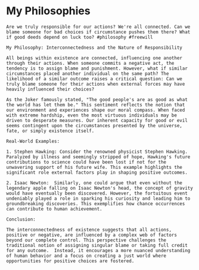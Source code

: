 # My Philosophies

```
Are we truly responsible for our actions? We're all connected. Can we blame someone for bad choices if circumstance pushes them there? What if good deeds depend on luck too? #philosophy #freewill
```

```
My Philosophy: Interconnectedness and the Nature of Responsibility

All beings within existence are connected, influencing one another through their actions. When someone commits a negative act, the tendency is to assign blame and punishment. However, what if similar circumstances placed another individual on the same path? The likelihood of a similar outcome raises a critical question: Can we truly blame someone for their actions when external forces may have heavily influenced their choices?

As the Joker famously stated, "The good people's are as good as what the world has let them be." This sentiment reflects the notion that our environment and experiences shape our moral compass. When faced with extreme hardship, even the most virtuous individuals may be driven to desperate measures. Our inherent capacity for good or evil seems contingent upon the circumstances presented by the universe, fate, or simply existence itself.

Real-World Examples:

1. Stephen Hawking: Consider the renowned physicist Stephen Hawking. Paralyzed by illness and seemingly stripped of hope, Hawking's future contributions to science could have been lost if not for the unwavering support of his future wife. This example highlights the significant role external factors play in shaping positive outcomes.

2. Isaac Newton:  Similarly, one could argue that even without the legendary apple falling on Isaac Newton's head, the concept of gravity would have eventually been discovered. However, the fortuitous event undeniably played a role in sparking his curiosity and leading him to groundbreaking discoveries. This exemplifies how chance occurrences can contribute to human achievement.

Conclusion:

The interconnectedness of existence suggests that all actions, positive or negative, are influenced by a complex web of factors beyond our complete control. This perspective challenges the traditional notion of assigning singular blame or taking full credit for any outcome.  Instead, it encourages a more nuanced understanding of human behavior and a focus on creating a just world where opportunities for positive choices are fostered.
```

<!-- ```
Here is my philosophy,

"So, everyone in the existence is connected and equally responsible for all actions". If someone does a no good bad thing then we blame him and punish him. But, if anyone other lived the same life what that guy did it the result would be the similar, So how can we blame that guy for doing that no good bad thing when there is a good amount of chance that the guy had was forced by the situations we faced in his life. As the Joker said, "The good people's are as good what the existence has let him to be, But when the chips are down the good and civilized people will not be good.". So, what we get from this every is as good as the universe/luck/existence has let him to be. If we face a cruel and unfair situation we might do a no good wrong thing this might be based on the limit of how much the guy can suffer but eventually in one day the limit will be crossed and even a good person will do a bad thing."

Let test this from a real world example1: "We all know about Steven Hawking, so he was been paralyzed and lost his all hopes of living his life, And his girlfriend aka future wife didn't support him in that cruel situation then the world would have lost a genius mind. Here we can clearly can notice how much the surrounding played an important role"

Let test this from a real world example2: "The inventor of Classical Physics - Newton, but I am not gonna go deep into the story but the famous 'Apple falling from tree strait to newtons head' if this didn't happened there's a still a good chance that he would have figured out gravity in one day or other but you can't deny the fact that also this story the surrounding environment and the universe/luck/existence played an important role

So, From this we can see everything actions are done in this existence it somehow connected to the whole existence itself. So, we technically can't blame or punish a man cause there's a good amount of chance we other would have done the same. And this applies to the also the good things we do, Cause in those stories the whole existence was involved for that good thing.
``` -->
